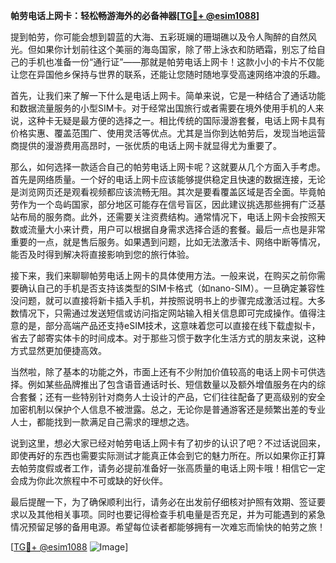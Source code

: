 **帕劳电话上网卡：轻松畅游海外的必备神器[[TG💪+ @esim1088](https://t.me/s/esim1088)]**

提到帕劳，你可能会想到碧蓝的大海、五彩斑斓的珊瑚礁以及令人陶醉的自然风光。但如果你计划前往这个美丽的海岛国家，除了带上泳衣和防晒霜，别忘了给自己的手机也准备一份“通行证”——那就是帕劳电话上网卡！这款小小的卡片不仅能让您在异国他乡保持与世界的联系，还能让您随时随地享受高速网络冲浪的乐趣。

首先，让我们来了解一下什么是电话上网卡。简单来说，它是一种结合了通话功能和数据流量服务的小型SIM卡。对于经常出国旅行或者需要在境外使用手机的人来说，这种卡无疑是最方便的选择之一。相比传统的国际漫游套餐，电话上网卡具有价格实惠、覆盖范围广、使用灵活等优点。尤其是当你到达帕劳后，发现当地运营商提供的漫游费用高昂时，一张优质的电话上网卡就显得尤为重要了。

那么，如何选择一款适合自己的帕劳电话上网卡呢？这就要从几个方面入手考虑。首先是网络质量。一个好的电话上网卡应该能够提供稳定且快速的数据连接，无论是浏览网页还是观看视频都应该流畅无阻。其次是要看覆盖区域是否全面。毕竟帕劳作为一个岛屿国家，部分地区可能存在信号盲区，因此建议挑选那些拥有广泛基站布局的服务商。此外，还需要关注资费结构。通常情况下，电话上网卡会按照天数或流量大小来计费，用户可以根据自身需求选择合适的套餐。最后一点也是非常重要的一点，就是售后服务。如果遇到问题，比如无法激活卡、网络中断等情况，能否及时得到解决将直接影响到您的旅行体验。

接下来，我们来聊聊帕劳电话上网卡的具体使用方法。一般来说，在购买之前你需要确认自己的手机是否支持该类型的SIM卡格式（如nano-SIM）。一旦确定兼容性没问题，就可以直接将新卡插入手机，并按照说明书上的步骤完成激活过程。大多数情况下，只需通过发送短信或访问指定网站输入相关信息即可完成操作。值得注意的是，部分高端产品还支持eSIM技术，这意味着您可以直接在线下载虚拟卡，省去了邮寄实体卡的时间成本。对于那些习惯于数字化生活方式的朋友来说，这种方式显然更加便捷高效。

当然啦，除了基本的功能之外，市面上还有不少附加价值较高的电话上网卡可供选择。例如某些品牌推出了包含语音通话时长、短信数量以及额外增值服务在内的综合套餐；还有一些特别针对商务人士设计的产品，它们往往配备了更高级别的安全加密机制以保护个人信息不被泄露。总之，无论你是普通游客还是频繁出差的专业人士，都能找到一款满足自己需求的理想之选。

说到这里，想必大家已经对帕劳电话上网卡有了初步的认识了吧？不过话说回来，即使再好的东西也需要实际测试才能真正体会到它的魅力所在。所以如果你正打算去帕劳度假或者工作，请务必提前准备好一张高质量的电话上网卡哦！相信它一定会成为你此次旅程中不可或缺的好伙伴。

最后提醒一下，为了确保顺利出行，请务必在出发前仔细核对护照有效期、签证要求以及其他相关事项。同时也要记得检查手机电量是否充足，并为可能遇到的紧急情况预留足够的备用电源。希望每位读者都能够拥有一次难忘而愉快的帕劳之旅！

[[TG💪+ @esim1088](https://t.me/s/esim1088) ![Image](https://i.postimg.cc/4NQfJmqS/Snipaste-2025-05-13-00-14-12.png)]